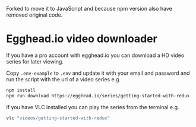 Forked to move it to JavaScript and because npm version also have removed original code. 

# Egghead.io video downloader

If you have a pro account with egghead.io you can download a HD video series for later viewing.

Copy `.env-example` to `.env` and update it with your email and password and run the script with the url of a video series e.g.

```bash
npm install
npm run download https://egghead.io/series/getting-started-with-redux
```

If you have VLC installed you can play the series from the terminal e.g.

```bash
vlc "videos/getting-started-with-redux"
```
